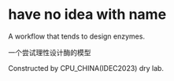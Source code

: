 # have no idea with name

A workflow that tends to design enzymes.

一个尝试理性设计酶的模型

Constructed by CPU_CHINA(IDEC2023) dry lab.
